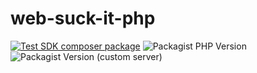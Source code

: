 # web-suck-it-php

[![Test SDK composer package](https://github.com/WebSuckIt/web-suck-it-php/actions/workflows/test.yml/badge.svg)](https://github.com/WebSuckIt/web-suck-it-php/actions/workflows/test.yml)
![Packagist PHP Version](https://img.shields.io/packagist/dependency-v/websuckit/websuckit-php/php)
![Packagist Version (custom server)](https://img.shields.io/packagist/v/websuckit/websuckit-php)


